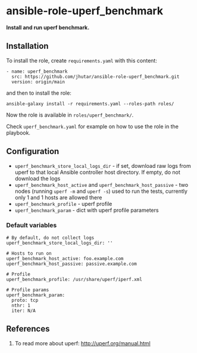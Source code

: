 # ansible-role-uperf_benchmark

**Install and run uperf benchmark.**


## Installation

To install the role, create `requirements.yaml` with this content:

    - name: uperf_benchmark
      src: https://github.com/jhutar/ansible-role-uperf_benchmark.git
      version: origin/main

and then to install the role:

    ansible-galaxy install -r requirements.yaml --roles-path roles/

Now the role is available in `roles/uperf_benchmark/`.

Check `uperf_benchmark.yaml` for example on how to use the role in the playbook.


## Configuration

* `uperf_benchmark_store_local_logs_dir` - if set, download raw logs from uperf to that local Ansible controller host directory. If empty, do not download the logs
* `uperf_benchmark_host_active` and `uperf_benchmark_host_passive` - two nodes (running `uperf -m` and `uperf -s`) used to run the tests, currently only 1 and 1 hosts are allowed there
* `uperf_benchmark_profile` - uperf profile
* `uperf_benchmark_param` - dict with uperf profile parameters

### Default variables

```
# By default, do not collect logs
uperf_benchmark_store_local_logs_dir: ''

# Hosts to run on
uperf_benchmark_host_active: foo.example.com
uperf_benchmark_host_passive: passive.example.com

# Profile
uperf_benchmark_profile: /usr/share/uperf/iperf.xml

# Profile params
uperf_benchmark_param:
  proto: tcp
  nthr: 1
  iter: N/A
```


## References

1. To read more about uperf: http://uperf.org/manual.html
